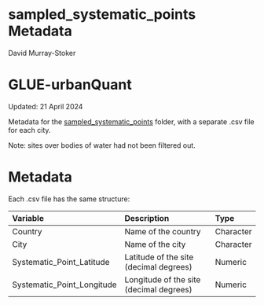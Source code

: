 sampled\_systematic\_points Metadata
================
David Murray-Stoker

# GLUE-urbanQuant

Updated: 21 April 2024

Metadata for the [sampled_systematic_points](https://github.com/dmurraystoker/GLUE-urbanQuant/tree/main/data/sampled_systematic_points) folder, with a separate .csv file for each city.

Note: sites over bodies of water had not been filtered out.

# Metadata

Each .csv file has the same structure:

| Variable   | Description                                             | Type      | 
|:-----------|:--------------------------------------------------------|:----------|
| Country | Name of the country | Character |
| City | Name of the city | Character |
| Systematic\_Point\_Latitude | Latitude of the site (decimal degrees) | Numeric |
| Systematic\_Point\_Longitude | Longitude of the site (decimal degrees) | Numeric |
